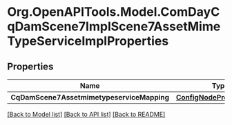 # Org.OpenAPITools.Model.ComDayCqDamScene7ImplScene7AssetMimeTypeServiceImplProperties
## Properties

Name | Type | Description | Notes
------------ | ------------- | ------------- | -------------
**CqDamScene7AssetmimetypeserviceMapping** | [**ConfigNodePropertyArray**](ConfigNodePropertyArray.md) |  | [optional] 

[[Back to Model list]](../README.md#documentation-for-models) [[Back to API list]](../README.md#documentation-for-api-endpoints) [[Back to README]](../README.md)

